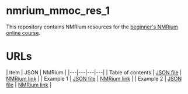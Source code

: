 # nmrium_mmoc_res_1

This repository contains NMRium resources for the [beginner's NMRium online course](https://olat.vcrp.de/url/RepositoryEntry/3416294388).

# URLs

| Item | JSON | NMRium |
|---|---|---|---|
| Table of contents | [JSON file](https://jliermann.github.io/nmrium_mmoc_res_1/toc.json) | [NMRium link](https://www.nmrium.org/nmrium#?json=https://jliermann.github.io/nmrium_mmoc_res_1/toc.json) |
| Example 1 | [JSON file](https://jliermann.github.io/nmrium_mmoc_res_1/example1/example1.json) | [NMRium link](https://www.nmrium.org/nmrium#?json=https://jliermann.github.io/nmrium_mmoc_res_1/example1/example1.json) |
| Example 2 | [JSON file](https://jliermann.github.io/nmrium_mmoc_res_1/example2/example2.json) | [NMRium link](https://www.nmrium.org/nmrium#?json=https://jliermann.github.io/nmrium_mmoc_res_1/example2/example2.json) |